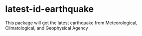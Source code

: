 # latest-id-earthquake
This package will get the latest earthquake from Meteorological, Climatological, and Geophysical Agency
